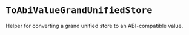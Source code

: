 # `ToAbiValueGrandUnifiedStore`

Helper for converting a grand unified store to an ABI-compatible value.